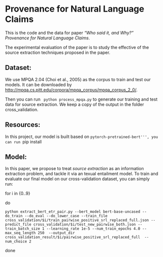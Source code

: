 # Provenance for Natural Language Claims
This is the code and the data for paper *“Who said it, and Why?” Provenance for Natural Language Claims*.

The experimental evaluation of the paper is to study the effective of the source extraction techniques proposed in the paper.

## Dataset:
We use MPQA 2.04 (Choi et al., 2005) as the corpus to train and test our models. It can be downloaded by http://mpqa.cs.pitt.edu/corpora/mpqa_corpus/mpqa_corpus_2_0/.

Then you can run ``` python process_mpqa.py``` to generate our training and test data for source extraction. We keep a copy of the output in the folder cross_validation.

## Resources:
In this project, our model is built based on  ```pytorch-pretrained-bert''', you can run ```pip install 

## Model:
In this paper, we propose to treat *source extraction* as an information extraction problem, and tackle it via an texual entailment model.
To train and evaluate our final model on our cross-validation dataset, you can simply run:

for i in {0..9}

do

	python extract_bert_etr_pair.py --bert_model bert-base-uncased --do_train --do_eval --do_lower_case --train_file cross_validation/$i/train_pairwise_positive_srl_replaced_full.json --predict_file cross_validation/$i/test_new_pairwise_both.json --train_batch_size 1 --learning_rate 1e-5 --num_train_epochs 4.0 --max_seq_length 250  --output_dir cross_validation_result/$i/pairwise_positive_srl_replaced_full  --num_choice 2

done
